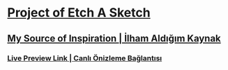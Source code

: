 # [Project of Etch A Sketch](https://www.theodinproject.com/lessons/foundations-etch-a-sketch)

## [My Source of Inspiration | İlham Aldığım Kaynak](https://michalosman.github.io/etch-a-sketch/)

### [Live Preview Link | Canlı Önizleme Bağlantısı](https://htmlpreview.github.io/?https://github.com/selimbiber/Etch-A-Sketch/blob/main/index.html)